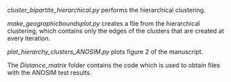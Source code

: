 _cluster_bipartite_hierarchical.py_ performs the hierarchical clustering.

_make_geographicboundsplot.py_ creates a file from the hierarchical clustering, which contains only the edges of the clusters that are created at every iteration.

_plot_hierarchy_clusters_ANOSIM.py_ plots figure 2 of the manuscript.

The *Distance_matrix* folder contains the code which is used to obtain files with the ANOSIM test results.
